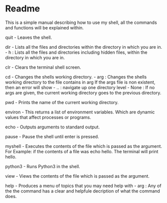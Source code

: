 # Readme
This is a simple manual describing how to use my shell, all the commands and functions will be explained within.

quit    -  Leaves the shell.

dir     -  Lists all the files and directories within the directory in which you are in.
	<Arguments>
   	- h : Lists all the files and directories including hidden files, within the directory in which you are in.

clr     -  Clears the terminal shell screen.

cd      -  Changes the shells working directory.
	<Arguments>
	- arg : Changes the shells working directory to the file contains in arg
		If the args file is non existent, then an error will show
	- .. : navigate up one directory level
	- None : If no args are given, the current working directory goes to the previous directory.
	 	 
pwd     -  Prints the name of the current working directory.

environ -  This returns a list of environment variables. Which are dynamic values that affect processes or programs.
 
echo    -  Outputs arguments to standard output.

pause   -  Pause the shell until enter is pressed.

myshell -  Executes the contents of the file which is passed as the argument.
	   For Example: if the contents of a file was echo hello. The terminal will print hello.
        
python3 -  Runs Python3 in the shell.

view    -  Views the contents of the file which is passed as the argument.

help    -  Produces a menu of topics that you may need help with
	   <Arguments>
	   - arg : Any of the the command has a clear and helpfule decription of what the command does.
